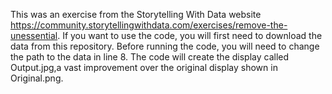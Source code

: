 This was an exercise from the Storytelling With Data website https://community.storytellingwithdata.com/exercises/remove-the-unessential. 
If you want to use the code, you will first need to download the data from this repository.
Before running the code, you will need to change the path to the data in line 8.
The code will create the display called Output.jpg,a vast improvement over the original display shown in Original.png. 
